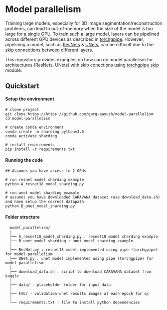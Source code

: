 # Model parallelism 
Training large models, especially for 3D image segmentation/reconstruction problems, can lead to out-of-memory when the size of the model is too large for a single GPU. To train such a large model, layers can be pipelined across different GPU devices as described in [torchgpipe](https://torchgpipe.readthedocs.io/en/stable/gpipe.html). However, pipelining a model, such as [ResNets](https://arxiv.org/abs/1512.03385) & [UNets](https://arxiv.org/abs/1505.04597), can be difficult due to the skip connections between different layers.

This repository provides examples on how can do model parallelism for architectures (ResNets, UNets) with skip conections using [torchgpipe](https://torchgpipe.readthedocs.io/en/stable/gpipe.html) [skip](https://github.com/kakaobrain/torchgpipe/tree/master/torchgpipe/skip) module. 

## Quickstart
#### Setup the environment
```
# clone project
git clone https://https://github.com/garg-aayush/model-parallelism
cd model-parallelism

# create conda environment
conda create -n sharding python=3.6
conda activate sharding

# install requirements
pip install -r requirements.txt
```

#### Running the code
```
## Assumes you have access to 2 GPUs

# run resnet model sharding example
python A_resnet18_model_sharding.py

# run unet model sharding example
# assumes you have downloaded CARAVANA dataset (use download_data.sh) and have setup the correct datapath 
python B_unet_model_sharding.py
```

#### Folder structure
```
  model_parallelism/
  │
  ├── A_resnet18_model_sharding.py : resnet18 model sharding example
  ├── B_unet_model_sharding : unet model sharding example
  │
  ├── ResNet.py : resnet18 model implemented using pipe (torchgpipe) for model parallelism
  ├── UNet.py : unet model implemented using pipe (torchgpipe) for model parallelism
  │
  ├── download_data.sh : script to download CARAVANA dataset from kaggle
  │
  ├── data/ - placeholder folder for input data
  │
  ├── FIG/ - validation unet results images at each epoch for qc 
  │
  └── requirements.txt : file to install python dependencies
 ```
